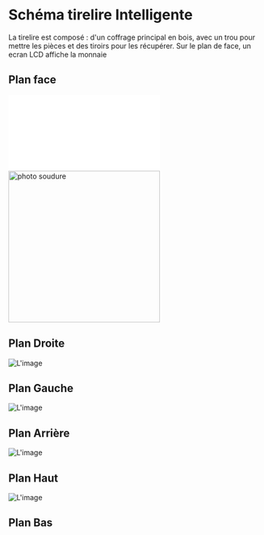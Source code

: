 # Schéma tirelire Intelligente #

<p> La tirelire est composé : d'un coffrage principal en bois, avec un trou pour mettre les pièces et des tiroirs pour les récupérer. Sur le plan de face,
un ecran LCD affiche la monnaie </p>

## Plan face ##

![Plan Face](../../../Images/PlanFace.pdf "Plan Face")
<img src="../Images/soudure_laser.jpg" alt="photo soudure" height="300"/>

## Plan Droite ##

![L'image](../Images/image1.png "Title")

## Plan Gauche ##

![L'image](../Images/image1.png "Title")

## Plan Arrière ##

![L'image](../Images/image1.png "Title")

## Plan Haut ##

![L'image](../Images/image1.png "Title")

## Plan Bas ##
